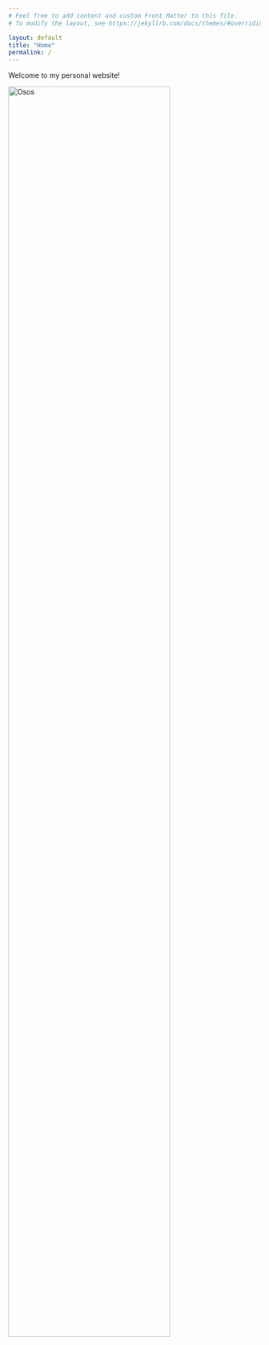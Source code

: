 ```yaml
---
# Feel free to add content and custom Front Matter to this file.
# To modify the layout, see https://jekyllrb.com/docs/themes/#overriding-theme-defaults

layout: default
title: "Home"
permalink: /
---
```


Welcome to my personal website!

<img src="https://marketing4ecommerce.net/wp-content/uploads/2022/04/ositos-e1650298306276.jpg" alt="Osos" style="width: 80%; height: auto;" />
